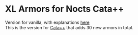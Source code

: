 # XL Armors for Nocts Cata++
Version for vanilla, with explanations [here](https://github.com/leoCottret/cbn-leocottret-mods/edit/main/MODS/XL_ARMORS_BRIGHT_NIGHT/)    
This is the version for [Cata++](https://github.com/Noctifer-de-Mortem/nocts_cata_mod) that adds 30 new armors in total.
